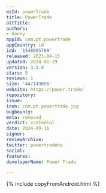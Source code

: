 ```yaml
---
wsId: powerTrade
title: PowerTrade
altTitle: 
authors:
- danny
appId: com.pt.powertrade
appCountry: id
idd: '1548085709'
released: 2021-04-15
updated: 2024-01-19
version: 3.0.8
stars: 5
reviews: 1
size: '447149056'
website: https://power.trade/
repository: 
issue: 
icon: com.pt.powertrade.jpg
bugbounty: 
meta: removed
verdict: custodial
date: 2024-09-16
signer: 
reviewArchive: 
twitter: powertradehq
social: 
features: 
developerName: Power Trade

---
```


{% include copyFromAndroid.html %}
